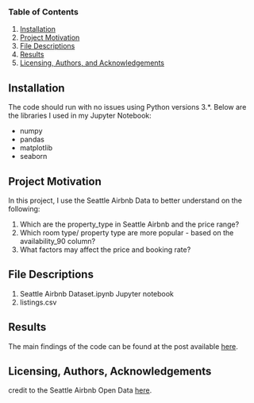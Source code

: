 
### Table of Contents

1. [Installation](#installation)
2. [Project Motivation](#motivation)
3. [File Descriptions](#files)
4. [Results](#results)
5. [Licensing, Authors, and Acknowledgements](#licensing)

## Installation <a name="installation"></a>

The code should run with no issues using Python versions 3.*. Below are the libraries I used in my Jupyter Notebook:
-  numpy
-  pandas
-  matplotlib
-  seaborn


## Project Motivation<a name="motivation"></a>

In this project, I use the Seattle Airbnb Data to better understand on the following:
1. Which are the property_type in Seattle Airbnb and the price range?
2. Which room type/ property type are more popular - based on the availability_90 column?
3. What factors may affect the price and booking rate?


## File Descriptions <a name="files"></a>

1. Seattle Airbnb Dataset.ipynb Jupyter notebook 
2. listings.csv 

## Results<a name="results"></a>

The main findings of the code can be found at the post available [here](https://medium.com/@chriswongpy/analysis-over-the-seattle-airbnb-open-data-fa221375d60d).

## Licensing, Authors, Acknowledgements<a name="licensing"></a>

credit to the Seattle Airbnb Open Data [here](https://www.kaggle.com/datasets/airbnb/seattle).  
